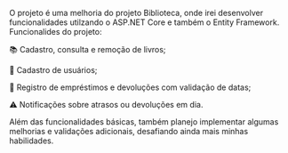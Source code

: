 O projeto é uma melhoria do projeto Biblioteca, onde irei desenvolver funcionalidades utilzando o ASP.NET Core e também o Entity Framework.
Funcionalides do projeto:

📚 Cadastro, consulta e remoção de livros; 

👤 Cadastro de usuários; 

📅 Registro de empréstimos e devoluções com validação de datas; 

⚠️ Notificações sobre atrasos ou devoluções em dia.

Além das funcionalidades básicas, também planejo implementar algumas melhorias e validações adicionais, desafiando ainda mais minhas habilidades.
